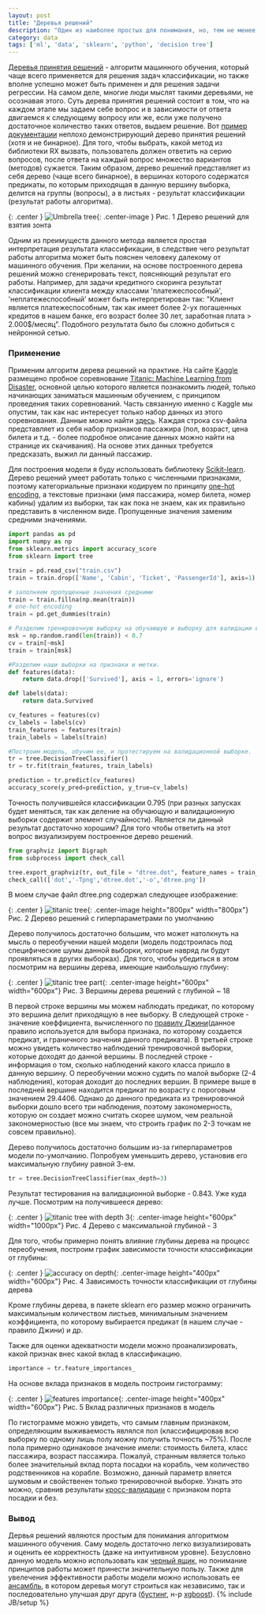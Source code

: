```yaml
---
layout: post
title: "Деревья решений"
description: "Один из наиболее простых для понимания, но, тем не менее, часто применяемых алгоритмов машинного обучения"
category: data 
tags: ['ml', 'data', 'sklearn', 'python', 'decision tree']
---
```


[Деревья принятия решений](https://ru.wikipedia.org/wiki/%D0%94%D0%B5%D1%80%D0%B5%D0%B2%D0%BE_%D0%BF%D1%80%D0%B8%D0%BD%D1%8F%D1%82%D0%B8%D1%8F_%D1%80%D0%B5%D1%88%D0%B5%D0%BD%D0%B8%D0%B9) - алгоритм машинного обучения, который чаще всего применяется для решения задач классификации, но также вполне успешно может быть применен и для решения задачи регрессии. На самом деле, многие люди мыслят такими деревьями, не осознавая этого. Суть дерева принятия решений состоит в том, что на каждом этапе мы задаем себе вопрос и в зависимости от ответа двигаемся к следующему вопросу или же, если уже получено достаточное количество таких ответов, выдаем решение. Вот [пример документации](http://xgrommx.github.io/rx-book/content/which_operator_do_i_use/creation_operators.html) неплохо демонстрирующий дерево принятия решений (хотя и не бинарное). Для того, чтобы выбрать, какой метод из библиотеки RX вызвать, пользователь должен ответить на серию вопросов, после ответа на каждый вопрос множество вариантов (методов) сужается. Таким обрaзом, дерево решений представляет из себя дерево (чаще всего бинарное), в вершинах которого содержатся предикаты, по которым приходящая в данную вершину выборка, делится на группы (вопросы), а в листьях - результат классификации (результат работы алгоритма).

{: .center }
![Umbrella tree](/images/umbrella.png){: .center-image }
Рис. 1 Дерево решений для взятия зонта

Одним из преимуществ данного метода является простая интерпретация результата классификации, в следствие чего результат работы алгоритма может быть пояснен человеку далекому от машинного обучения. При желании, на основе построенного дерева решений можно сгенерировать текст, поясняющий результат его работы. Например, для задачи кредитного скоринга результат классификации клиента между классами 'платежеспособный', 'неплатежеспособный' может быть интерпретирован так: "Клиент является платежеспособным, так как имеет более 2-ух погашенных кредитов в нашем банке, его возраст более 30 лет, заработная плата > 2.000$/месяц". Подобного результата было бы сложно добиться с нейронной сетью.

### Применение

Применим алгоритм дерева решений на практике. На сайте [Kaggle](https://kaggle.com) размещено пробное соревнование [Titanic: Machine Learning from Disaster](https://www.kaggle.com/c/titanic), основной целью которого является познакомить людей, только начинающих заниматься машинным обучением, с принципом проведения таких соревнований. Часть связанную именно с Kaggle мы опустим, так как нас интересует только набор данных из этого соревнования. Данные можно найти [здесь](https://www.kaggle.com/c/titanic/data). Каждая строка csv-файла представляет из себя набор признаков пассажира (пол, возраст, цена билета и т.д. - более подробное описание данных можно найти на странице их скачивания). На основе этих данных требуется предсказать, выжил ли данный пассажир.

Для построения модели я буду использовать библиотеку [Scikit-learn](http://scikit-learn.org/stable/). Дерево решений умеет работать только с численными признаками, поэтому категориальные признаки кодируем по принципу [one-hot encoding](https://ru.wikipedia.org/wiki/%D0%A3%D0%BD%D0%B8%D1%82%D0%B0%D1%80%D0%BD%D1%8B%D0%B9_%D0%BA%D0%BE%D0%B4), а текстовые признаки (имя пассажира, номер билета, номер кабины) удалим из выборки, так как пока не знаем, как их правильно представить в численном виде. Пропущенные значения заменим средними значениями.

```python
import pandas as pd
import numpy as np
from sklearn.metrics import accuracy_score
from sklearn import tree

train = pd.read_csv("train.csv")
train = train.drop(['Name', 'Cabin', 'Ticket', 'PassengerId'], axis=1)

# заполняем пропущенные значения средними
train = train.fillna(np.mean(train))
# one-hot encoding
train = pd.get_dummies(train)

# Разделим тренировочную выборку на обучаюшую и выборку для валидации в отношении 70/30.
msk = np.random.rand(len(train)) < 0.7 
cv = train[~msk] 
train = train[msk]

#Разделим наши выборки на признаки и метки.
def features(data):
    return data.drop(['Survived'], axis = 1, errors='ignore')

def labels(data):
    return data.Survived

cv_features = features(cv) 
cv_labels = labels(cv)
train_features = features(train) 
train_labels = labels(train)

#Построим модель, обучим ее, и протестируем на валидационной выборке.
tr = tree.DecisionTreeClassifier()
tr = tr.fit(train_features, train_labels)

prediction = tr.predict(cv_features)
accuracy_score(y_pred=prediction, y_true=cv_labels)
```

Точность получившейся классификации 0.795 (при разных запусках будет меняться, так как деление на обучающую и валидационную выборки содержит элемент случайности). Является ли данный результат достаточно хорошим? Для того чтобы ответить на этот вопрос визуализируем построенное дерево решений.

```python
from graphviz import Digraph
from subprocess import check_call

tree.export_graphviz(tr, out_file = "dtree.dot", feature_names = train_features.columns)
check_call(['dot','-Tpng','dtree.dot','-o','dtree.png'])
```

В моем случае файл dtree.png содержал следующее изображение:

{: .center }
![titanic tree](/images/titanic_tree_1.png){: .center-image height="800px" width="800px"}
Рис. 2 Дерево решений с гиперпараметрами по умолчанию

Дерево получилось достаточно большим, что может натолкнуть на мысль о переобучении нашей модели (модель подстроилась под специфические шумы данной выборки, которые навряд ли будут проявляться в других выборках). Для того, чтобы убедиться в этом посмотрим на вершины дерева, имеющие наибольшую глубину:

{: .center }
![titanic tree part](/images/tree_part.png){: .center-image height="600px" width="600px"}
Рис. 3 Вершины дерева решений с глубиной ~ 18

В первой строке вершины мы можем наблюдать предикат, по которому это вершина делит приходящую в нее выборку. В следующей строке - значение коеффициента, вычисленного по [правилу Джини](https://en.wikipedia.org/wiki/Decision_tree_learning#Gini_impurity)(данное правило используется для выбора признака, по которому создается предикат, и граничного значения данного предиката). В третьей строке можно увидеть количество наблюдений тренировочной выборки, которые доходят до данной вершины. В последней строке - информация о том, сколько наблюдений какого класса пришло в данную вершину. О переобучении можно судить по малой выборке (2-4 наблюдения), которая доходит до последних вершин. В примере выше в последней вершине находится предикат по возрасту с пороговым значением 29.4406. Однако до данного предиката из тренировочной выборки дошло всего три наблюдения, поэтому закономерность, которую он создает можно считать скорее шумом, чем реальной закономерностью (все мы знаем, что строить график по 2-3 точкам не совсем правильно).

Дерево получилось достаточно большим из-за гиперпараметров модели по-умолчанию. Попробуем уменьшить дерево, установив его максимальную глубину равной 3-ем.

```python
tr = tree.DecisionTreeClassifier(max_depth=3)
```

Результат тестирования на валидационной выборке - 0.843. Уже куда лучше. Посмотрим на получившееся дерево:

{: .center }
![titanic tree with depth 3](/images/tree_3.png){: .center-image height="600px" width="1000px"}
Рис. 4 Дерево с максимальной глубиной - 3

Для того, чтобы примерно понять влияние глубины дерева на процесс переобучения, построим график зависимости точности классификации от глубины:

{: .center }
![accuracy on depth](/images/depth_accuracy.png){: .center-image height="400px" width="600px"}
Рис. 4 Зависимость точности классификации от глубины дерева

Кроме глубины дерева, в пакете sklearn его размер можно ограничить максимальным количеством листьев, минимальным значением коэффициента, по которому выбирается предикат (в нашем случае - правило Джини) и др.

Также для оценки адекватности модели можно проанализировать, какой признак внес какой вклад в классификацию. 

```python
importance = tr.feature_importances_
```

На основе вклада признаков в модель построим гистограмму:

{: .center }
![features importance](/images/tree_importance.png){: .center-image height="400px" width="600px"}
Рис. 5 Вклад различных признаков в модель

По гистограмме можно увидеть, что самым главным признаком, определяющим выживаемость являлся пол (классифицировав всю выборку по одному лишь полу можну получить точность ~75%). После пола примерно одинаковое значение имели: стоимость билета, класс пассажира, возраст пассажира. Пожалуй, странным является только более значительный вклад порта посадки на корабль, чем количество родственников на корабле. Возможно, данный параметр вляется шумовым и свойственен только тренировочной выборке. Узнать это можно, сравнив результаты [кросс-валидации](http://www.machinelearning.ru/wiki/index.php?title=%D0%9A%D1%80%D0%BE%D1%81%D1%81-%D0%B2%D0%B0%D0%BB%D0%B8%D0%B4%D0%B0%D1%86%D0%B8%D1%8F) с признаком порта посадки и без.

### Вывод

Дервья решений являются простым для понимания алгоритмом машинного обучения. Саму модель достаточно легко визуализировать и оценить ее корректность (даже на интуитивном уровне). Безусловно данную модель можно использовать как [черный ящик](https://ru.wikipedia.org/wiki/%D0%A7%D1%91%D1%80%D0%BD%D1%8B%D0%B9_%D1%8F%D1%89%D0%B8%D0%BA), но понимание принципов работы может принести значительную пользу. Также для увелечения эффективности работы модели можно использовать ее [ансамбль](https://ru.wikipedia.org/wiki/Random_forest), в котором деревья могут строиться как независимо, так и последовательно улучшая друг друга ([бустинг](http://www.machinelearning.ru/wiki/index.php?title=%D0%91%D1%83%D1%81%D1%82%D0%B8%D0%BD%D0%B3), н-р [xgboost](http://xgboost.readthedocs.io/en/latest/)).
{% include JB/setup %}
